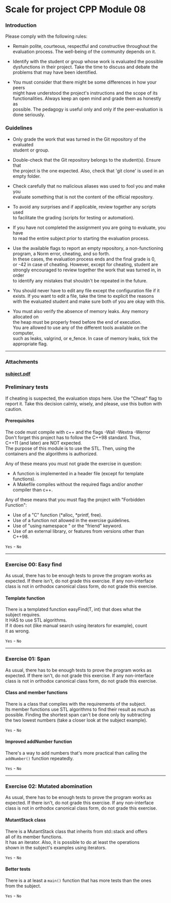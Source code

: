# Scale for project CPP Module 08

### Introduction

Please comply with the following rules:

- Remain polite, courteous, respectful and constructive throughout the  
evaluation process. The well-being of the community depends on it.

- Identify with the student or group whose work is evaluated the possible  
dysfunctions in their project. Take the time to discuss and debate the  
problems that may have been identified.

- You must consider that there might be some differences in how your peers  
might have understood the project's instructions and the scope of its  
functionalities. Always keep an open mind and grade them as honestly as  
possible. The pedagogy is useful only and only if the peer-evaluation is  
done seriously.

### Guidelines

- Only grade the work that was turned in the Git repository of the evaluated  
student or group.

- Double-check that the Git repository belongs to the student(s). Ensure that  
the project is the one expected. Also, check that 'git clone' is used in an  
empty folder.

- Check carefully that no malicious aliases was used to fool you and make you  
evaluate something that is not the content of the official repository.

- To avoid any surprises and if applicable, review together any scripts used  
to facilitate the grading (scripts for testing or automation).

- If you have not completed the assignment you are going to evaluate, you have  
to read the entire subject prior to starting the evaluation process.

- Use the available flags to report an empty repository, a non-functioning  
program, a Norm error, cheating, and so forth.  
In these cases, the evaluation process ends and the final grade is 0,  
or -42 in case of cheating. However, except for cheating, student are  
strongly encouraged to review together the work that was turned in, in order  
to identify any mistakes that shouldn't be repeated in the future.

- You should never have to edit any file except the configuration file if it  
exists. If you want to edit a file, take the time to explicit the reasons  
with the evaluated student and make sure both of you are okay with this.

- You must also verify the absence of memory leaks. Any memory allocated on  
the heap must be properly freed before the end of execution.  
You are allowed to use any of the different tools available on the computer,  
such as leaks, valgrind, or e\_fence. In case of memory leaks, tick the  
appropriate flag.

* * *

### Attachments

#### [subject.pdf](https://cdn.intra.42.fr/pdf/pdf/47333/fr.subject.pdf)

### Preliminary tests

If cheating is suspected, the evaluation stops here. Use the "Cheat" flag to report it. Take this decision calmly, wisely, and please, use this button with caution.

#### Prerequisites

The code must compile with c++ and the flags -Wall -Wextra -Werror  
Don't forget this project has to follow the C++98 standard. Thus,  
C++11 (and later) are NOT expected.  
The purpose of this module is to use the STL. Then, using the  
containers and the algorithms is authorized.

Any of these means you must not grade the exercise in question:  
- A function is implemented in a header file (except for template  
functions).  
- A Makefile compiles without the required flags and/or another  
compiler than c++.

Any of these means that you must flag the project with "Forbidden  
Function":  
- Use of a "C" function (*alloc, *printf, free).  
- Use of a function not allowed in the exercise guidelines.  
- Use of "using namespace " or the "friend" keyword.  
- Use of an external library, or features from versions other than  
C++98.

`Yes` -  `No`

* * *

### Exercise 00: Easy find

As usual, there has to be enough tests to prove the program works as expected. If there isn't, do not grade this exercise. If any non-interface class is not in orthodox canonical class form, do not grade this exercise.

#### Template function

There is a templated function easyFind(T, int) that does what the  
subject requires.  
It HAS to use STL algorithms.  
If it does not (like manual search using iterators for example), count  
it as wrong.

`Yes` -  `No`

* * *

### Exercise 01: Span

As usual, there has to be enough tests to prove the program works as expected. If there isn't, do not grade this exercise. If any non-interface class is not in orthodox canonical class form, do not grade this exercise.

#### Class and member functions

There is a class that complies with the requirements of the subject.  
Its member functions use STL algorithms to find their result as much as  
possible. Finding the shortest span can't be done only by subtracting  
the two lowest numbers (take a closer look at the subject example).

`Yes` -  `No`

#### Improved addNumber function

There's a way to add numbers that's more practical than calling the  
`addNumber()` function repeatedly.

`Yes` -  `No`

* * *

### Exercise 02: Mutated abomination

As usual, there has to be enough tests to prove the program works as expected. If there isn't, do not grade this exercise. If any non-interface class is not in orthodox canonical class form, do not grade this exercise.

#### MutantStack class

There is a MutantStack class that inherits from std::stack and offers  
all of its member functions.  
It has an iterator. Also, it is possible to do at least the operations  
shown in the subject's examples using iterators.

`Yes` -  `No`

#### Better tests

There is a at least a `main()` function that has more tests than the ones  
from the subject.

`Yes` -  `No`
